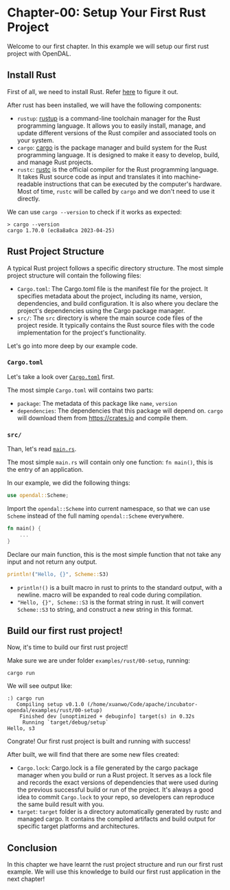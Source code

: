# Chapter-00: Setup Your First Rust Project

Welcome to our first chapter. In this example we will setup our first rust project with OpenDAL.

## Install Rust

First of all, we need to install Rust. Refer [here](../../../CONTRIBUTING.md#bring-your-own-toolbox) to figure it out.

After rust has been installed, we will have the following components:

- `rustup`: [rustup](https://rust-lang.github.io/rustup/) is a command-line toolchain manager for the Rust programming language. It allows you to easily install, manage, and update different versions of the Rust compiler and associated tools on your system.
- `cargo`: [cargo](https://doc.rust-lang.org/cargo/index.html) is the package manager and build system for the Rust programming language. It is designed to make it easy to develop, build, and manage Rust projects.
- `rustc`: [rustc](https://rustc-dev-guide.rust-lang.org/) is the official compiler for the Rust programming language. It takes Rust source code as input and translates it into machine-readable instructions that can be executed by the computer's hardware. Most of time, `rustc` will be called by `cargo` and we don't need to use it directly.

We can use `cargo --version` to check if it works as expected:

```shell
> cargo --version
cargo 1.70.0 (ec8a8a0ca 2023-04-25)
```

## Rust Project Structure

A typical Rust project follows a specific directory structure. The most simple project structure will contain the following files:

- `Cargo.toml`: The Cargo.toml file is the manifest file for the project. It specifies metadata about the project, including its name, version, dependencies, and build configuration. It is also where you declare the project's dependencies using the Cargo package manager.
- `src/`: The `src` directory is where the main source code files of the project reside. It typically contains the Rust source files with the code implementation for the project's functionality.

Let's go into more deep by our example code.

### `Cargo.toml`

Let's take a look over [`Cargo.toml`](Cargo.toml) first.

The most simple `Cargo.toml` will contains two parts:

- `package`: The metadata of this package like `name`, `version`
- `dependencies`: The dependencies that this package will depend on. `cargo` will download them from <https://crates.io> and compile them.

### `src/`

Than, let's read [`main.rs`](./src/main.rs).

The most simple `main.rs` will contain only one function: `fn main()`, this is the entry of an application.

In our example, we did the following things:

```rust
use opendal::Scheme;
```

Import the `opendal::Scheme` into current namespace, so that we can use `Scheme` instead of the full naming `opendal::Scheme` everywhere.

``` rust
fn main() {
    ...
}
```

Declare our main function, this is the most simple function that not take any input and not return any output.

```rust
println!("Hello, {}", Scheme::S3)
```

- `println!()` is a built macro in rust to prints to the standard output, with a newline. macro will be expanded to real code during compilation.
- `"Hello, {}", Scheme::S3` is the format string in rust. It will convert `Scheme::S3` to string, and construct a new string in this format.

## Build our first rust project!

Now, it's time to build our first rust project!

Make sure we are under folder `examples/rust/00-setup`, running:

```shell
cargo run
```

We will see output like:

```shell
:) cargo run
   Compiling setup v0.1.0 (/home/xuanwo/Code/apache/incubator-opendal/examples/rust/00-setup)
    Finished dev [unoptimized + debuginfo] target(s) in 0.32s
     Running `target/debug/setup`
Hello, s3
```

Congrate! Our first rust project is built and running with success!

After built, we will find that there are some new files created:

- `Cargo.lock`: Cargo.lock is a file generated by the cargo package manager when you build or run a Rust project. It serves as a lock file and records the exact versions of dependencies that were used during the previous successful build or run of the project. It's always a good idea to commit `Cargo.lock` to your repo, so developers can reproduce the same build result with you.
- `target`: `target` folder is a directory automatically generated by rustc  and managed cargo. It contains the compiled artifacts and build output for specific target platforms and architectures.

## Conclusion

In this chapter we have learnt the rust project structure and run our first rust example. We will use this knowledge to build our first rust application in the next chapter!
